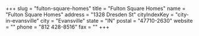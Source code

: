 +++
slug = "fulton-square-homes"
title = "Fulton Square Homes"
name = "Fulton Square Homes"
address = "1328 Dresden St"
cityIndexKey = "city-in-evansville"
city = "Evansville"
state = "IN"
postal = "47710-2630"
website = ""
phone = "812 428-8516"
fax = ""
+++
